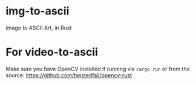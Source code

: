# img-to-ascii
Image to ASCII Art, in Rust

# For video-to-ascii
Make sure you have OpenCV installed if running via `cargo run` or from the source: https://github.com/twistedfall/opencv-rust